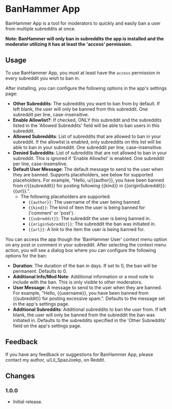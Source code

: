 # BanHammer App

BanHammer App is a tool for moderators to quickly and easily ban a user from multiple subreddits at once.

**Note: BanHammer will only ban in subreddits the app is installed and the moderator utilizing it has at least the
'access' permission.**

## Usage

To use BanHammer App, you must at least have the `access` permission in every subreddit you wish to ban in.

After installing, you can configure the following options in the app's settings page:

- **Other Subreddits**: The subreddits you want to ban from by default. If left blank, the user will only be banned from
  this subreddit. One subreddit per line, case-insensitive.
- **Enable Allowlist?**: If checked, ONLY this subreddit and the subreddits listed in the 'Allowed Subreddits' field
  will be able to ban users in this subreddit.
- **Allowed Subreddits**: List of subreddits that are allowed to ban in your subreddit. If the allowlist is enabled,
  only subreddits on this list will be able to ban in your subreddit. One subreddit per line, case-insensitive.
- **Denied Subreddits**: List of subreddits that are not allowed to ban in your subreddit. This is ignored if 'Enable
  Allowlist' is enabled. One subreddit per line, case-insensitive.
- **Default User Message**: The default message to send to the user when they are banned. Supports placeholders, see
  below for supported placeholders. For example, "Hello, u/{{author}}, you have been banned from r/{{subreddit}} for
  posting following {{kind}} in {{originSubreddit}}: {{url}}.".
    - The following placeholders are supported:
        - `{{author}}`: The username of the user being banned.
        - `{{kind}}`: The kind of item the user is being banned for ('comment' or 'post').
        - `{{subreddit}}`: The subreddit the user is being banned in.
        - `{{originSubreddit}}`: The subreddit the ban was initiated in.
        - `{{url}}`: A link to the item the user is being banned for.

You can access the app though the 'BanHammer User' context menu option on any post or comment in your subreddit. After
selecting the context menu action, you will see a dialog box where you can configure the following options for the ban:

- **Duration**: The duration of the ban in days. If set to 0, the ban will be permanent. Defaults to 0.
- **Additional Info/Mod Note**: Additional information or a mod note to include with the ban. This is only visible to
  other moderators.
- **User Message**: A message to send to the user when they are banned. For example, "Hello, {{username}}, you have been
  banned from {{subreddit}} for posting excessive spam.". Defaults to the message set in the app's settings page.
- **Additional Subreddits**: Additional subreddits to ban the user from. If left blank, the user will only be banned
  from the subreddit the ban was initiated in. Defaults to the subreddits specified in the 'Other Subreddits' field on
  the app's settings page.

## Feedback

If you have any feedback or suggestions for BanHammer App, please contact my author, u/Lil_SpazJoekp, on Reddit.

## Changes

### 1.0.0

- Initial release.
